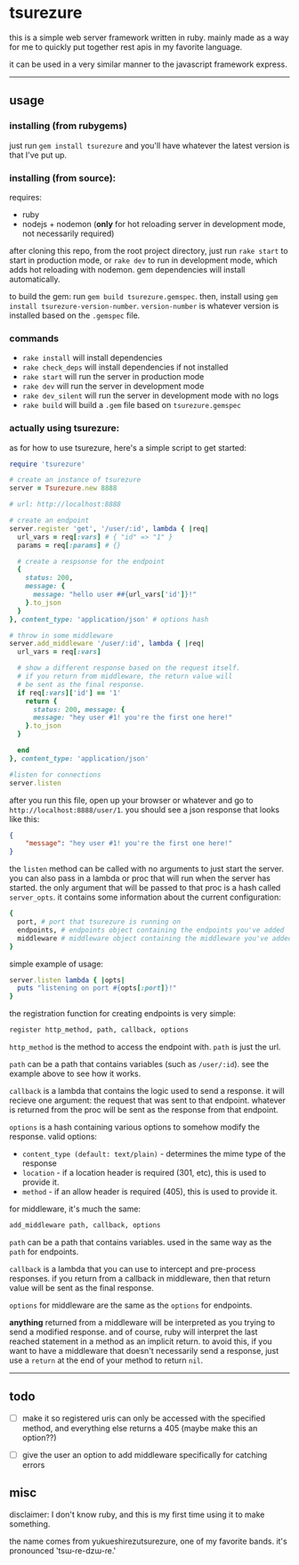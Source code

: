 # tsurezure

this is a simple web server framework written in ruby. mainly made as a way for me to quickly put together rest apis in my favorite language.

it can be used in a very similar manner to the javascript framework express.

* * *

## usage

### installing (from rubygems)

just run `gem install tsurezure` and you'll have whatever the latest version is that I've put up.

### installing (from source):

requires:

-   ruby
-   nodejs + nodemon (**only** for hot reloading server in development mode, not necessarily required)

after cloning this repo, from the root project directory, just run `rake start` to start in production mode, or `rake dev` to run in development mode, which adds hot reloading with nodemon. gem dependencies will install automatically.

to build the gem: run `gem build tsurezure.gemspec`. then, install using `gem install tsurezure-version-number`. `version-number` is whatever version is installed based on the `.gemspec` file.

### commands

-   `rake install` will install dependencies
-   `rake check_deps` will install dependencies if not installed
-   `rake start` will run the server in production mode
-   `rake dev` will run the server in development mode
-   `rake dev_silent` will run the server in development mode with no logs
-   `rake build` will build a `.gem` file based on `tsurezure.gemspec`

### actually using tsurezure:

as for how to use tsurezure, here's a simple script to get started:

```ruby
require 'tsurezure'

# create an instance of tsurezure
server = Tsurezure.new 8888

# url: http://localhost:8888

# create an endpoint
server.register 'get', '/user/:id', lambda { |req|
  url_vars = req[:vars] # { "id" => "1" }
  params = req[:params] # {}

  # create a respsonse for the endpoint
  {
    status: 200,
    message: {
      message: "hello user ##{url_vars['id']}!"
    }.to_json
  }
}, content_type: 'application/json' # options hash

# throw in some middleware
server.add_middleware '/user/:id', lambda { |req|
  url_vars = req[:vars]

  # show a different response based on the request itself.
  # if you return from middleware, the return value will
  # be sent as the final response.
  if req[:vars]['id'] == '1'
    return {
      status: 200, message: {
      message: "hey user #1! you're the first one here!"
    }.to_json
  }

  end
}, content_type: 'application/json'

#listen for connections
server.listen
```

after you run this file, open up your browser or whatever and go to `http://localhost:8888/user/1`. you should see a json response that looks like this:

```json
{
    "message": "hey user #1! you're the first one here!"
}
```

the `listen` method can be called with no arguments to just start the server. you can also pass in a lambda or proc that will run when the server has started. the only argument that will be passed to that proc is a hash called `server_opts`. it contains some information about the current configuration:

```ruby
{
  port, # port that tsurezure is running on
  endpoints, # endpoints object containing the endpoints you've added
  middleware # middleware object containing the middleware you've added
}
```

simple example of usage:

```ruby
server.listen lambda { |opts|
  puts "listening on port #{opts[:port]}!"
}
```

the registration function for creating endpoints is very simple:

```ruby
register http_method, path, callback, options
```

`http_method` is the method to access the endpoint with. `path` is just the url.

`path` can be a path that contains variables (such as `/user/:id`). see the example above to see how it works.

`callback` is a lambda that contains the logic used to send a response. it will recieve one argument: the request that was sent to that endpoint. whatever is returned from the proc will be sent as the response from that endpoint.

`options` is a hash containing various options to somehow modify the response. valid options:

-   `content_type (default: text/plain)` - determines the mime type of the response
-   `location` - if a location header is required (301, etc), this is used to provide it.
-   `method` - if an allow header is required (405), this is used to provide it.

for middleware, it's much the same:

```ruby
add_middleware path, callback, options
```

`path` can be a path that contains variables. used in the same way as the `path` for endpoints.

`callback` is a lambda that you can use to intercept and pre-process responses. if you return from a callback in middleware, then that return value will be sent as the final response.

`options` for middleware are the same as the `options` for endpoints.

**anything** returned from a middleware will be interpreted as you trying to send a modified response. and of course, ruby will interpret the last reached statement in a method as an implicit return. to avoid this, if you want to have a middleware that doesn't necessarily send a response, just use a `return` at the end of your method to return `nil`.

* * *

## todo

-   [ ]  make it so registered uris can only be accessed with the specified method, and everything else returns a 405 (maybe make this an option??)

-   [ ]  give the user an option to add middleware specifically for catching errors

## misc

disclaimer: I don't know ruby, and this is my first time using it to make something.

the name comes from yukueshirezutsurezure, one of my favorite bands. it's pronounced 'tsɯ-ɾe-dzɯ-ɾe.'
